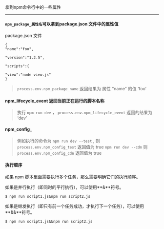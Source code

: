 
<p id="tittle" data-id="1" data-tag="随笔">拿到npm命令行中的一些属性</p>

--------------------------------------------

#### `npm_package_属性名`可以拿到package.json 文件中的属性值
package.json 文件
```
{
"name":"foo",

"version":"1.2.5",

"scripts":{

"view":"node view.js"
}
```
> `process.env.npm_package_name` 返回结果为  属性 “name” 的值 ‘foo’

#### **npm_lifecycle_event** 返回当前正在运行的脚本名称

>执行 `npm run dev` ， `process.env.npm_lifecycle_event` 返回的结果为 ‘dev’

#### **npm_config_**

>例如执行的命令为 `npm run dev --test` , 则 `process.env.npm_config_test` 返回值为  true
`npm run dev --cdn` 则 `process.env.npm_config_cdn` 返回值为  true

#### 执行顺序
如果 npm 脚本里面需要执行多个任务，那么需要明确它们的执行顺序。

如果是并行执行（即同时的平行执行），可以使用**&**符号。
```
$ npm run script1.js&npm run script2.js
```
如果是继发执行（即只有前一个任务成功，才执行下一个任务），可以使用**&&**符号。
```
$ npm run script1.js&&npm run script2.js
```
